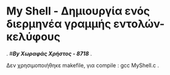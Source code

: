 # My Shell - Δημιουργία ενός διερμηνέα γραμμής εντολών-κελύφους
. #<i><b>By Χωραφάς Χρήστος - 8718</b></i>
.

Δεν χρησιμοποιήθηκε makefile, για compile : gcc MyShell.c
. 

